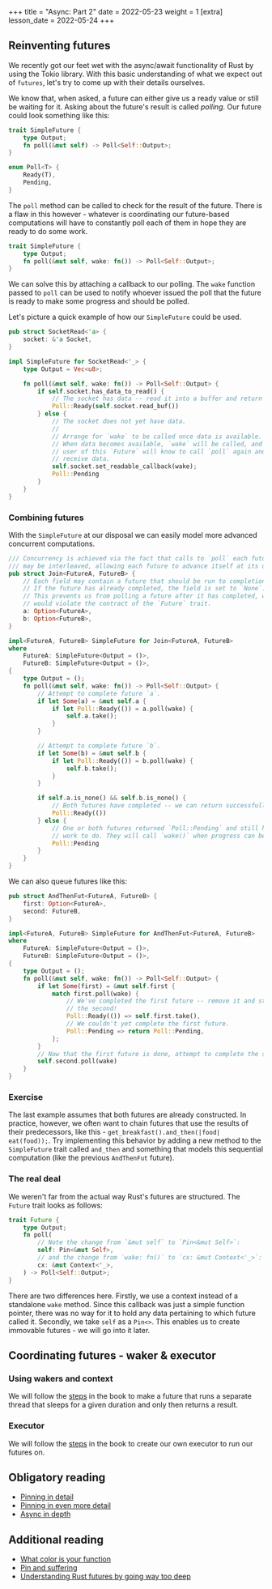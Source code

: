 +++
title = "Async: Part 2"
date = 2022-05-23 
weight = 1
[extra]
lesson_date = 2022-05-24 
+++

## Reinventing futures

We recently got our feet wet with the async/await functionality of Rust by using the Tokio library. With this basic understanding of what we expect out of `futures`, let's try to come up with their details ourselves.

We know that, when asked, a future can either give us a ready value or still be waiting for it. Asking about the future's result is called _polling_. Our future could look something like this:

```rust
trait SimpleFuture {
    type Output;
    fn poll(&mut self) -> Poll<Self::Output>;
}

enum Poll<T> {
    Ready(T),
    Pending,
}
```

The `poll` method can be called to check for the result of the future. There is a flaw in this however - whatever is coordinating our future-based computations will have to constantly poll each of them in hope they are ready to do some work.

```rust
trait SimpleFuture {
    type Output;
    fn poll(&mut self, wake: fn()) -> Poll<Self::Output>;
}

```

We can solve this by attaching a callback to our polling. The `wake` function passed to `poll` can be used to notify whoever issued the poll that the future is ready to make some progress and should be polled.

Let's picture a quick example of how our `SimpleFuture` could be used.

```rust
pub struct SocketRead<'a> {
    socket: &'a Socket,
}

impl SimpleFuture for SocketRead<'_> {
    type Output = Vec<u8>;

    fn poll(&mut self, wake: fn()) -> Poll<Self::Output> {
        if self.socket.has_data_to_read() {
            // The socket has data -- read it into a buffer and return it.
            Poll::Ready(self.socket.read_buf())
        } else {
            // The socket does not yet have data.
            //
            // Arrange for `wake` to be called once data is available.
            // When data becomes available, `wake` will be called, and the
            // user of this `Future` will know to call `poll` again and
            // receive data.
            self.socket.set_readable_callback(wake);
            Poll::Pending
        }
    }
}
```

### Combining futures

With the `SimpleFuture` at our disposal we can easily model more advanced concurrent computations.

```rust
/// Concurrency is achieved via the fact that calls to `poll` each future
/// may be interleaved, allowing each future to advance itself at its own pace.
pub struct Join<FutureA, FutureB> {
    // Each field may contain a future that should be run to completion.
    // If the future has already completed, the field is set to `None`.
    // This prevents us from polling a future after it has completed, which
    // would violate the contract of the `Future` trait.
    a: Option<FutureA>,
    b: Option<FutureB>,
}

impl<FutureA, FutureB> SimpleFuture for Join<FutureA, FutureB>
where
    FutureA: SimpleFuture<Output = ()>,
    FutureB: SimpleFuture<Output = ()>,
{
    type Output = ();
    fn poll(&mut self, wake: fn()) -> Poll<Self::Output> {
        // Attempt to complete future `a`.
        if let Some(a) = &mut self.a {
            if let Poll::Ready(()) = a.poll(wake) {
                self.a.take();
            }
        }

        // Attempt to complete future `b`.
        if let Some(b) = &mut self.b {
            if let Poll::Ready(()) = b.poll(wake) {
                self.b.take();
            }
        }

        if self.a.is_none() && self.b.is_none() {
            // Both futures have completed -- we can return successfully
            Poll::Ready(())
        } else {
            // One or both futures returned `Poll::Pending` and still have
            // work to do. They will call `wake()` when progress can be made.
            Poll::Pending
        }
    }
}
```

We can also queue futures like this:

```rust
pub struct AndThenFut<FutureA, FutureB> {
    first: Option<FutureA>,
    second: FutureB,
}

impl<FutureA, FutureB> SimpleFuture for AndThenFut<FutureA, FutureB>
where
    FutureA: SimpleFuture<Output = ()>,
    FutureB: SimpleFuture<Output = ()>,
{
    type Output = ();
    fn poll(&mut self, wake: fn()) -> Poll<Self::Output> {
        if let Some(first) = &mut self.first {
            match first.poll(wake) {
                // We've completed the first future -- remove it and start on
                // the second!
                Poll::Ready(()) => self.first.take(),
                // We couldn't yet complete the first future.
                Poll::Pending => return Poll::Pending,
            };
        }
        // Now that the first future is done, attempt to complete the second.
        self.second.poll(wake)
    }
}
```

### Exercise

The last example assumes that both futures are already constructed. In practice, however, we often want to chain futures that use the results of their predecessors, like this - `get_breakfast().and_then(|food| eat(food));`. Try implementing this behavior by adding a new method to the `SimpleFuture` trait called `and_then` and something that models this sequential computation (like the previous `AndThenFut` future).

### The real deal

We weren't far from the actual way Rust's futures are structured. The `Future` trait looks as follows:

```rust
trait Future {
    type Output;
    fn poll(
        // Note the change from `&mut self` to `Pin<&mut Self>`:
        self: Pin<&mut Self>,
        // and the change from `wake: fn()` to `cx: &mut Context<'_>`:
        cx: &mut Context<'_>,
    ) -> Poll<Self::Output>;
}
```

There are two differences here. Firstly, we use a context instead of a standalone `wake` method. Since this callback was just a simple function pointer, there was no way for it to hold any data pertaining to which future called it.
Secondly, we take `self` as a `Pin<>`. This enables us to create immovable futures - we will go into it later.

## Coordinating futures - waker & executor

### Using wakers and context

We will follow the [steps](https://rust-lang.github.io/async-book/02_execution/03_wakeups.html) in the book to make a future that runs a separate thread that sleeps for a given duration and only then returns a result.

### Executor

We will follow the [steps](https://rust-lang.github.io/async-book/02_execution/04_executor.html) in the book to create our own executor to run our futures on.

## Obligatory reading

- [Pinning in detail](https://rust-lang.github.io/async-book/04_pinning/01_chapter.html)
- [Pinning in even more detail](https://doc.rust-lang.org/nightly/std/pin/index.html)
- [Async in depth](https://tokio.rs/tokio/tutorial/async)

## Additional reading

- [What color is your function](https://journal.stuffwithstuff.com/2015/02/01/what-color-is-your-function/)
- [Pin and suffering](https://fasterthanli.me/articles/pin-and-suffering)
- [Understanding Rust futures by going way too deep](https://fasterthanli.me/articles/understanding-rust-futures-by-going-way-too-deep)


